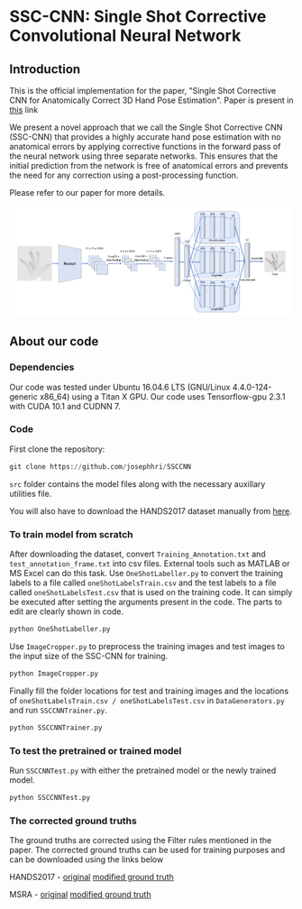 # SSC-CNN: Single Shot Corrective Convolutional Neural Network

## Introduction

This is the official implementation for the paper, "Single Shot Corrective CNN for Anatomically Correct 3D Hand Pose Estimation". Paper is present in [this](https://www.frontiersin.org/articles/10.3389/frai.2022.759255/full) link

We present a novel approach that we call the Single Shot Corrective CNN (SSC-CNN) that provides a highly accurate hand pose estimation with no anatomical errors by applying corrective functions in the forward pass of the neural network using three separate networks. This ensures that the initial prediction from the network is free of anatomical errors and prevents the need for any correction using a post-processing function.

Please refer to our paper for more details.

![pipeline](images/Architecture.png)

## About our code

### Dependencies

Our code was tested under Ubuntu 16.04.6 LTS (GNU/Linux 4.4.0-124-generic x86_64) using a Titan X GPU. Our code uses Tensorflow-gpu 2.3.1 with CUDA 10.1 and CUDNN 7.

### Code

First clone the repository:
```python
git clone https://github.com/josephhri/SSCCNN
```

`src` folder contains the model files along with the necessary auxillary utilities file.

You will also have to download the HANDS2017 dataset manually from [here](https://competitions.codalab.org/competitions/17356).

### To train model from scratch
After downloading the dataset, convert `Training_Annotation.txt` and `test_annotation_frame.txt` into csv files. External tools such as MATLAB or MS Excel can do this task. Use `OneShotLabeller.py` to convert the training labels to a file called `oneShotLabelsTrain.csv` and the test labels to a file called `oneShotLabelsTest.csv` that is used on the training code. It can simply be executed after setting the arguments present in the code. The parts to edit are clearly shown in code.

```python
python OneShotLabeller.py
```

Use `ImageCropper.py` to preprocess the training images and test images to the input size of the SSC-CNN for training.

```python
python ImageCropper.py
```

Finally fill the folder locations for test and training images and the locations of `oneShotLabelsTrain.csv / oneShotLabelsTest.csv` in `DataGenerators.py` and run `SSCCNNTrainer.py`.

```python
python SSCCNNTrainer.py
```

### To test the pretrained or trained model

Run `SSCCNNTest.py` with either the pretrained model or the newly trained model.

```python
python SSCCNNTest.py
```

### The corrected ground truths
The ground truths are corrected using the Filter rules mentioned in the paper. The corrected ground truths can be used for training purposes and can be downloaded using the links below

HANDS2017 - [original](http://icvl.ee.ic.ac.uk/hands17/challenge/) [modified ground truth](https://drive.google.com/file/d/1RhU2TBzczKbQXOLHKBjxlSwOZdRaXjlg/view?usp=sharing)

MSRA - [original](https://www.dropbox.com/s/t91imizfdaf4i5l/cvpr14_MSRAHandTrackingDB.zip?dl=0) [modified ground truth](https://drive.google.com/file/d/1SEdp2T3_FIoS3Yjw6TBrmdulyO_K8nHM/view?usp=sharing)
